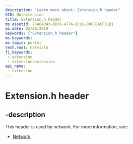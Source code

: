 ```yaml
---
description: "Learn more about: Extension.h header"
UID: NA:extension
title: Extension.h header
ms.assetid: 76464043-DB76-477A-BC91-D0C7EA5FB1D1
ms.date: 02/06/2019
keywords: ["Extension.h header"]
ms.keywords: 
ms.topic: portal
tech.root: netvista
f1_keywords:
 - extension
 - extension/extension
api_name:
 - extension
---
```


# Extension.h header


## -description

This header is used by network. For more information, see:

- [Network](../_netvista/index.md)

